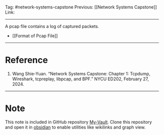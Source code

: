 Tag: #network-systems-capstone 
Previous: [[Network Systems Capstone]]
Link: 

---

A pcap file contains a log of captured packets.

- [[Format of Pcap File]]

---

# Reference

1. Wang Shie-Yuan. “Network Systems Capstone: Chapter 1: Tcpdump, Wireshark, tcpreplay, libpcap, and BPF.” NYCU ED202, February 27, 2024.

---

# Note

This note is included in GitHub repository [My-Vault](https://github.com/LittleD3092/My-Vault.git). Clone this repository and open it in [obsidian](https://obsidian.md/) to enable utilities like wikilinks and graph view.